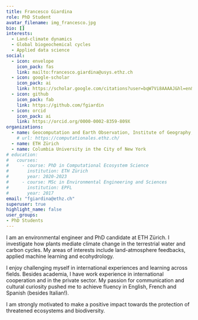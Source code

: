 ```yaml
---
title: Francesco Giardina
role: PhD Student
avatar_filename: img_francesco.jpg
bio: []
interests:
  - Land-climate dynamics
  - Global biogeochemical cycles
  - Applied data science
social:
  - icon: envelope
    icon_pack: fas
    link: mailto:francesco.giardina@usys.ethz.ch
  - icon: google-scholar
    icon_pack: ai
    link: https://scholar.google.com/citations?user=bqW7Vi8AAAAJ&hl=en&oi=ao
  - icon: github
    icon_pack: fab
    link: https://github.com/fgiardin
  - icon: orcid
    icon_pack: ai
    link: https://orcid.org/0000-0002-8359-809X
organizations:
  - name: Geocomputation and Earth Observation, Institute of Geography, University of Bern
    # url: https://computationales.ethz.ch/
  - name: ETH Zürich
  - name: Columbia University in the City of New York
# education:
#   courses:
#     - course: PhD in Computational Ecosystem Science
#       institution: ETH Zürich 
#       year: 2020-2023
#     - course: MSc in Environmental Engineering and Sciences
#       institution: EPFL
#       year: 2017
email: "fgiardina@ethz.ch"
superuser: true
highlight_name: false
user_groups:
- PhD Students
---
```


I am an environmental engineer and PhD candidate at ETH Zürich. I investigate how plants mediate climate change in the terrestrial water and carbon cycles. My areas of interests include land-atmosphere feedbacks, applied machine learning and ecohydrology. 

I enjoy challenging myself in international experiences and learning across fields. Besides academia, I have work experience in international cooperation and in the private sector. My passion for communication and cultural curiosity pushed me to achieve fluency in English, French and Spanish (besides Italian!).

I am strongly motivated to make a positive impact towards the protection of threatened ecosystems and biodiversity.


<!-- {{< icon name="download" pack="fas" >}} Download my {{< staticref "files/cv.pdf" "newtab" >}}CV{{< /staticref >}}. -->

